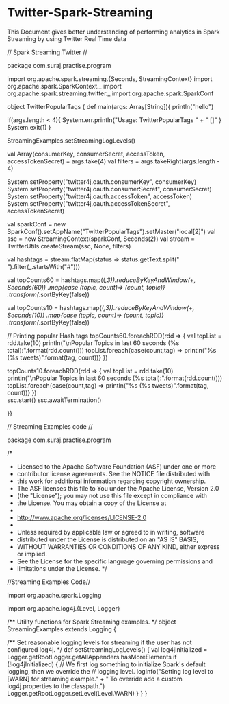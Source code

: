 # Twitter-Spark-Streaming
This Document gives better understanding of performing analytics in Spark Streaming by using Twitter Real Time data

// Spark Streaming Twitter //

package com.suraj.practise.program

import org.apache.spark.streaming.{Seconds, StreamingContext}
import org.apache.spark.SparkContext._
import org.apache.spark.streaming.twitter._
import org.apache.spark.SparkConf


object TwitterPopularTags {
  def main(args: Array[String]){
println("hello")

if(args.length < 4){
System.err.println{"Usage: TwitterPopularTags <consumer Key> <consumer secret>" +
"<access token> <access token secret> [<filters>]" }
System.exit(1)
}

StreamingExamples.setStreamingLogLevels()

val Array(consumerKey, consumerSecret, accessToken, accessTokenSecret) = args.take(4) 
val filters = args.takeRight(args.length - 4)

System.setProperty("twitter4j.oauth.consumerKey", consumerKey)
System.setProperty("twitter4j.oauth.consumerSecret", consumerSecret)
System.setProperty("twitter4j.oauth.accessToken", accessToken)
System.setProperty("twitter4j.oauth.accessTokenSecret", accessTokenSecret)

val sparkConf = new SparkConf().setAppName("TwitterPopularTags").setMaster("local[2]")
val ssc = new StreamingContext(sparkConf, Seconds(2))
val stream = TwitterUtils.createStream(ssc, None, filters)

val hashtags = stream.flatMap(status => status.getText.split(" ").filter(_.startsWith("#")))

val topCounts60 = hashtags.map((_,3)).reduceByKeyAndWindow(_+_, Seconds(60))
                  .map{case (topic, count)=> (count, topic)}
                  .transform(_.sortByKey(false))  

val topCounts10 = hashtags.map((_,3)).reduceByKeyAndWindow(_+_, Seconds(10))
                  .map{case (topic, count)=> (count, topic)}
                  .transform(_.sortByKey(false)) 
 
// Printing popular Hash tags
topCounts60.foreachRDD(rdd => {
val topList = rdd.take(10)
println("\nPopular Topics in last 60 seconds (%s total):".format(rdd.count()))
topList.foreach{case(count,tag) => println("%s (%s tweets)".format(tag, count))}
})                  

topCounts10.foreachRDD(rdd => {
val topList = rdd.take(10)
println("\nPopular Topics in last 60 seconds (%s total):".format(rdd.count()))
topList.foreach{case(count,tag) => println("%s (%s tweets)".format(tag, count))}
})                  
ssc.start()
ssc.awaitTermination()

}}


// Streaming Examples code //

package com.suraj.practise.program

/*
 * Licensed to the Apache Software Foundation (ASF) under one or more
 * contributor license agreements.  See the NOTICE file distributed with
 * this work for additional information regarding copyright ownership.
 * The ASF licenses this file to You under the Apache License, Version 2.0
 * (the "License"); you may not use this file except in compliance with
 * the License.  You may obtain a copy of the License at
 *
 *    http://www.apache.org/licenses/LICENSE-2.0
 *
 * Unless required by applicable law or agreed to in writing, software
 * distributed under the License is distributed on an "AS IS" BASIS,
 * WITHOUT WARRANTIES OR CONDITIONS OF ANY KIND, either express or implied.
 * See the License for the specific language governing permissions and
 * limitations under the License.
 */


//Streaming Examples Code//

import org.apache.spark.Logging

import org.apache.log4j.{Level, Logger}

/** Utility functions for Spark Streaming examples. */
object StreamingExamples extends Logging {

  /** Set reasonable logging levels for streaming if the user has not configured log4j. */
  def setStreamingLogLevels() {
    val log4jInitialized = Logger.getRootLogger.getAllAppenders.hasMoreElements
    if (!log4jInitialized) {
      // We first log something to initialize Spark's default logging, then we override the
      // logging level.
      logInfo("Setting log level to [WARN] for streaming example." +
        " To override add a custom log4j.properties to the classpath.")
      Logger.getRootLogger.setLevel(Level.WARN)
    }
  }
}
